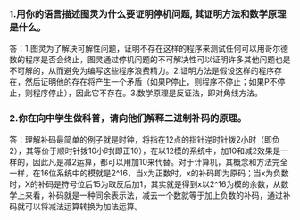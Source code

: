 ### 1.用你的语言描述图灵为什么要证明停机问题, 其证明方法和数学原理是什么。
 答：1.图灵为了解决可解性问题，证明不存在这样的程序来测试任何可以用哥尔德数的程序是否会终止，图灵通过停机问题的不可解决性可以证明许多其他问题也是不可解的，从而避免为编写这些程序浪费精力。2.证明方法是假设这样的程序存在，然后证明他的存在将产生一个矛盾（如果P停止，则程序不停止；如果P不停止，则程序停止），因此它不存在。3.数学原理是反证法，即对角线方法。
 ### 2.你在向中学生做科普，请向他们解释二进制补码的原理。
 答：理解补码最简单的例子就是时钟，将指在12点的指针逆时针拨2小时（即负2），其等价于顺时针拨10小时(即正10），在以12模的系统中，加10和减2效果是一样的，因此凡是减2运算，都可以用加10来代替。对于计算机，其概念和方法完全一样，在16位系统中的模就是2^16，当x为正数时，x的补码即为原码；当x为负数时，X的补码是符号位后15为取反后加1，其实就是得到x以2^16为模的余数，从数学上来看，补码就是一种同余表示法，减去一个数就等于加上负数的补码，通过补码就可以将减法运算转换为加法运算。
